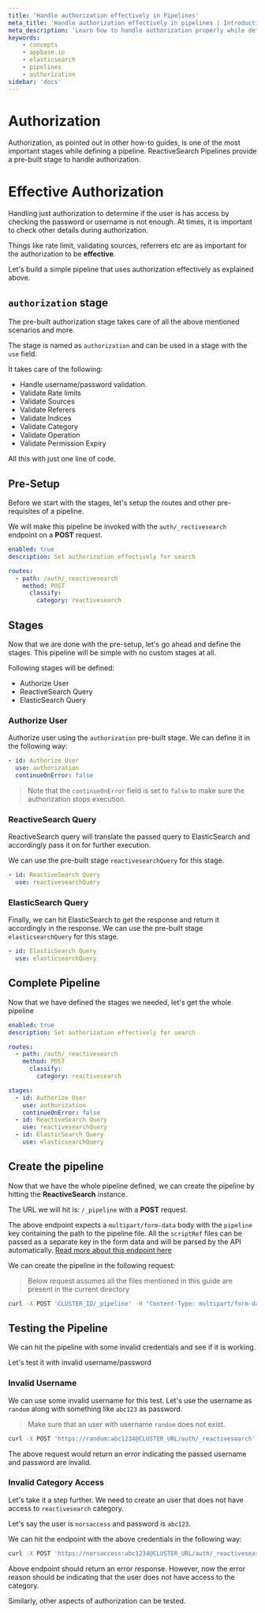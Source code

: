 ```yaml
---
title: 'Handle authorization effectively in Pipelines'
meta_title: 'Handle authorization effectively in pipelines | Introduction to Appbase.io'
meta_description: 'Learn how to handle authorization properly while defining a pipeline with ReactiveSearch'
keywords:
    - concepts
    - appbase.io
    - elasticsearch
    - pipelines
    - authorization
sidebar: 'docs'
---
```


# Authorization

Authorization, as pointed out in other how-to guides, is one of the most important stages while defining a pipeline. ReactiveSearch Pipelines provide a pre-built stage to handle authorization.

# Effective Authorization

Handling just authorization to determine if the user is has access by checking the password or username is not enough. At times, it is important to check other details during authorization.

Things like rate limit, validating sources, referrers etc are as important for the authorization to be **effective**.

Let's build a simple pipeline that uses authorization effectively as explained above.

## `authorization` stage

The pre-built authorization stage takes care of all the above mentioned scenarios and more.

The stage is named as `authorization` and can be used in a stage with the `use` field.

It takes care of the following:

- Handle username/password validation.
- Validate Rate limits
- Validate Sources
- Validate Referers
- Validate Indices
- Validate Category
- Validate Operation
- Validate Permission Expiry

All this with just one line of code.

## Pre-Setup

Before we start with the stages, let's setup the routes and other pre-requisites of a pipeline.

We will make this pipeline be invoked with the `auth/_rectivesearch` endpoint on a **POST** request.

```yaml
enabled: true
description: Set authorization effectively for search

routes:
  - path: /auth/_reactivesearch
    method: POST
      classify:
        category: reactivesearch
```

## Stages

Now that we are done with the pre-setup, let's go ahead and define the stages. This pipeline will be simple with no custom stages at all.

Following stages will be defined:

- Authorize User
- ReactiveSearch Query
- ElasticSearch Query

### Authorize User

Authorize user using the `authorization` pre-built stage. We can define it in the following way:

```yaml
- id: Authorize User
  use: authorization
  continueOnError: false
```

> Note that the `continueOnError` field is set to `false` to make sure the authorization stops execution.

### ReactiveSearch Query

ReactiveSearch query will translate the passed query to ElasticSearch and accordingly pass it on for further execution.

We can use the pre-built stage `reactivesearchQuery` for this stage.

```yaml
- id: ReactiveSearch Query
  use: reactivesearchQuery
```

### ElasticSearch Query

Finally, we can hit ElasticSearch to get the response and return it accordingly in the response. We can use the pre-built stage `elasticsearchQuery` for this stage.

```yml
- id: ElasticSearch Query
  use: elasticsearchQuery
```

## Complete Pipeline

Now that we have defined the stages we needed, let's get the whole pipeline

```yml
enabled: true
description: Set authorization effectively for search

routes:
  - path: /auth/_reactivesearch
    method: POST
      classify:
        category: reactivesearch

stages:
  - id: Authorize User
    use: authorization
    continueOnError: false
  - id: ReactiveSearch Query
    use: reactivesearchQuery
  - id: ElasticSearch Query
    use: elasticsearchQuery
```

## Create the pipeline

Now that we have the whole pipeline defined, we can create the pipeline by hitting the **ReactiveSearch** instance.

The URL we will hit is: `/_pipeline` with a **POST** request.

The above endpoint expects a `multipart/form-data` body with the `pipeline` key containing the path to the pipeline file. All the `scriptRef` files can be passed as a separate key in the form data and will be parsed by the API automatically. [Read more about this endpoint here](https://api.reactivesearch.io/#05fbf00d-1698-4ddf-9ad1-22bc740a5379)

We can create the pipeline in the following request:

> Below request assumes all the files mentioned in this guide are present in the current directory

```sh
curl -X POST 'CLUSTER_ID/_pipeline' -H "Content-Type: multipart/form-data" --form "pipeline=pipeline.yaml"
```

## Testing the Pipeline

We can hit the pipeline with some invalid credentials and see if it is working.

Let's test it with invalid username/password

### Invalid Username

We can use some invalid username for this test. Let's use the username as `random` along with something like `abc123` as password.

> Make sure that an user with username `random` does not exist.

```sh
curl -X POST 'https://random:abc1234@CLUSTER_URL/auth/_reactivesearch' -H "Content-Type: application/json" -d '{"query": [{"id": "some ID", "value": "test query"}]}'
```

The above request would return an error indicating the passed username and password are invalid.

### Invalid Category Access

Let's take it a step further. We need to create an user that does not have access to `reactivesearch` category.

Let's say the user is `norsaccess` and password is `abc123`.

We can hit the endpoint with the above credentials in the following way:

```sh
curl -X POST 'https://norsaccess:abc1234@CLUSTER_URL/auth/_reactivesearch' -H "Content-Type: application/json" -d '{"query": [{"id": "some ID", "value": "test query"}]}'
```

Above endpoint should return an error response. However, now the error reason should be indicating that the user does not have access to the category.

Similarly, other aspects of authorization can be tested.
